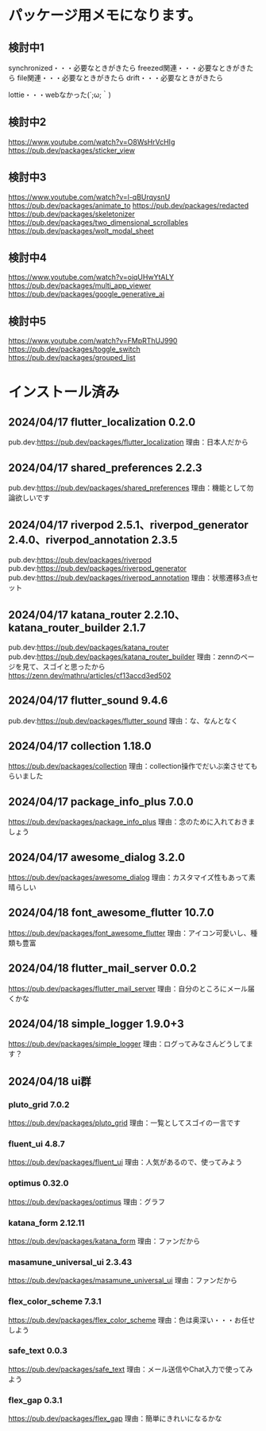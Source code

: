 # パッケージ用メモになります。

## 検討中1
synchronized・・・必要なときがきたら
freezed関連・・・必要なときがきたら
file関連・・・必要なときがきたら
drift・・・必要なときがきたら

lottie・・・webなかった(´;ω;｀)

## 検討中2
https://www.youtube.com/watch?v=O8WsHrVcHIg
https://pub.dev/packages/sticker_view

## 検討中3
https://www.youtube.com/watch?v=l-qBUrqysnU
https://pub.dev/packages/animate_to
https://pub.dev/packages/redacted
https://pub.dev/packages/skeletonizer
https://pub.dev/packages/two_dimensional_scrollables
https://pub.dev/packages/wolt_modal_sheet

## 検討中4
https://www.youtube.com/watch?v=oiqUHwYtALY
https://pub.dev/packages/multi_app_viewer
https://pub.dev/packages/google_generative_ai

## 検討中5
https://www.youtube.com/watch?v=FMpRThUJ990
https://pub.dev/packages/toggle_switch
https://pub.dev/packages/grouped_list

# インストール済み
## 2024/04/17 flutter_localization 0.2.0 
pub.dev:https://pub.dev/packages/flutter_localization
理由：日本人だから

## 2024/04/17 shared_preferences 2.2.3
pub.dev:https://pub.dev/packages/shared_preferences
理由：機能として勿論欲しいです

## 2024/04/17 riverpod 2.5.1、riverpod_generator 2.4.0、riverpod_annotation 2.3.5
pub.dev:https://pub.dev/packages/riverpod
pub.dev:https://pub.dev/packages/riverpod_generator
pub.dev:https://pub.dev/packages/riverpod_annotation
理由：状態遷移3点セット

## 2024/04/17 katana_router 2.2.10、katana_router_builder 2.1.7
pub.dev:https://pub.dev/packages/katana_router
pub.dev:https://pub.dev/packages/katana_router_builder
理由：zennのページを見て、スゴイと思ったから
https://zenn.dev/mathru/articles/cf13accd3ed502

## 2024/04/17 flutter_sound 9.4.6
pub.dev:https://pub.dev/packages/flutter_sound
理由：な、なんとなく

## 2024/04/17 collection 1.18.0
https://pub.dev/packages/collection
理由：collection操作でだいぶ楽させてもらいました


## 2024/04/17 package_info_plus 7.0.0
https://pub.dev/packages/package_info_plus
理由：念のために入れておきましょう

## 2024/04/17 awesome_dialog 3.2.0
https://pub.dev/packages/awesome_dialog
理由：カスタマイズ性もあって素晴らしい

## 2024/04/18 font_awesome_flutter 10.7.0
https://pub.dev/packages/font_awesome_flutter
理由：アイコン可愛いし、種類も豊富

## 2024/04/18 flutter_mail_server 0.0.2
https://pub.dev/packages/flutter_mail_server
理由：自分のところにメール届くかな

## 2024/04/18 simple_logger 1.9.0+3
https://pub.dev/packages/simple_logger
理由：ログってみなさんどうしてます？

## 2024/04/18 ui群
### pluto_grid 7.0.2
https://pub.dev/packages/pluto_grid
理由：一覧としてスゴイの一言です
### fluent_ui 4.8.7
https://pub.dev/packages/fluent_ui
理由：人気があるので、使ってみよう
### optimus 0.32.0
https://pub.dev/packages/optimus
理由：グラフ
### katana_form 2.12.11
https://pub.dev/packages/katana_form
理由：ファンだから
### masamune_universal_ui 2.3.43
https://pub.dev/packages/masamune_universal_ui
理由：ファンだから
### flex_color_scheme 7.3.1
https://pub.dev/packages/flex_color_scheme
理由：色は奥深い・・・お任せしよう
### safe_text 0.0.3
https://pub.dev/packages/safe_text
理由：メール送信やChat入力で使ってみよう
### flex_gap 0.3.1
https://pub.dev/packages/flex_gap
理由：簡単にきれいになるかな